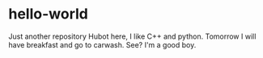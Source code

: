 # hello-world
Just another repository
Hubot here, I like C++ and python.
Tomorrow I will have breakfast and go to carwash.
See? I'm a good boy.
